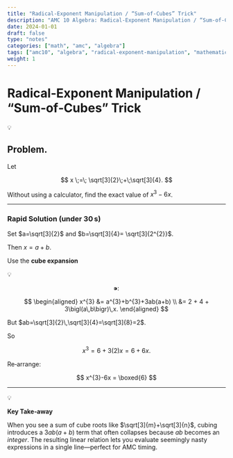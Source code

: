 ```yaml
---
title: "Radical‑Exponent Manipulation / “Sum‑of‑Cubes” Trick"
description: "AMC 10 Algebra: Radical‑Exponent Manipulation / “Sum‑of‑Cubes” Trick"
date: 2024-01-01
draft: false
type: "notes"
categories: ["math", "amc", "algebra"]
tags: ["amc10", "algebra", "radical-exponent-manipulation", "mathematics", "competition"]
weight: 1
---
```


# Radical‑Exponent Manipulation / “Sum‑of‑Cubes” Trick

<aside>
💡

## **Problem.**

Let

$$
x \;=\; \sqrt[3]{2}\;+\;\sqrt[3]{4}.
$$

Without using a calculator, find the exact value of $x^{3}\;-\;6x$.

</aside>

---

### Rapid Solution (under 30 s)

Set $a=\sqrt[3]{2}$ and $b=\sqrt[3]{4}= \sqrt[3]{2^{2}}$.

Then $x=a+b$.

Use the **cube expansion** 

<aside>
💡

$$
⁍:
$$

</aside>

$$
\begin{aligned}
x^{3}
&= a^{3}+b^{3}+3ab(a+b) \\
&= 2 + 4 + 3\bigl(a\,b\bigr)\,x.
\end{aligned}
$$

But $ab=\sqrt[3]{2}\,\sqrt[3]{4}=\sqrt[3]{8}=2$.

So

$$
x^{3}=6 + 3(2)x = 6 + 6x.
$$

Re‑arrange:

$$
x^{3}-6x = \boxed{6}
$$

---

<aside>
💡

**Key Take‑away**

When you see a sum of cube roots like $\sqrt[3]{m}+\sqrt[3]{n}$, cubing introduces a $3ab(a+b)$ term that often collapses because $ab$ becomes an *integer*.  The resulting linear relation lets you evaluate seemingly nasty expressions in a single line—perfect for AMC timing.

</aside>